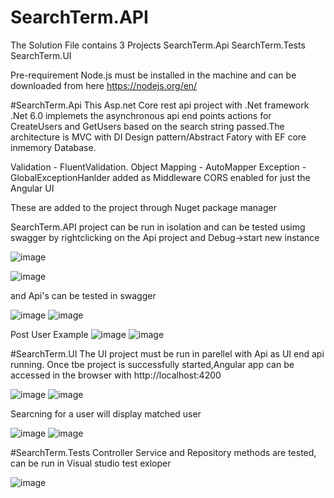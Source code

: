 # SearchTerm.API

The Solution File contains 3 Projects
SearchTerm.Api
SearchTerm.Tests
SearchTerm.UI

Pre-requirement
Node.js must be installed in the machine and can be downloaded from here https://nodejs.org/en/

#SearchTerm.Api
This Asp.net Core rest api project with .Net framework .Net 6.0 implemets the asynchronous api end points actions for CreateUsers and GetUsers based on the search string passed.The architecture is MVC with DI Design pattern/Abstract Fatory with EF core inmemory Database.

Validation - FluentValidation.
Object Mapping - AutoMapper
Exception - GlobalExceptionHanlder added as Middleware
CORS enabled for just the Angular UI

These are added to the project through Nuget package manager

SearchTerm.API project can be run in isolation and can be tested usimg swagger by rightclicking on the Api project and Debug->start new instance

![image](https://user-images.githubusercontent.com/100000716/220478535-c340b492-6f0f-4055-8bb3-9372f3c0e28a.png)

![image](https://user-images.githubusercontent.com/100000716/220478412-19c3d53c-5adf-4c0a-a8c5-cc13632715bf.png)

and Api's can be tested in swagger

![image](https://user-images.githubusercontent.com/100000716/220478675-0ac89f89-ff22-41a8-8375-12c102b324f4.png)
![image](https://user-images.githubusercontent.com/100000716/220478701-c07f4d53-2796-4107-a27b-899255ddd8db.png)

Post User Example
![image](https://user-images.githubusercontent.com/100000716/220478948-18b226c4-5396-4509-871c-a05a429d4ecb.png)
![image](https://user-images.githubusercontent.com/100000716/220478979-7e021cbe-d595-48a7-9a19-c45dfc1af6c6.png)

#SearchTerm.UI
The UI project must be run in parellel with Api as UI end api running.
Once tbe project is successfully started,Angular app can be accessed in the browser with  http://localhost:4200

![image](https://user-images.githubusercontent.com/100000716/220479502-824be00c-30b7-40ba-99b3-91b1b486a960.png)
![image](https://user-images.githubusercontent.com/100000716/220479592-8e0f699e-cfdc-4f25-8b81-4a3e1c4702fb.png)

Searcning for a user will display matched user

![image](https://user-images.githubusercontent.com/100000716/220479701-a3d561df-1d3b-49d7-96fd-9317bd69ddce.png)
![image](https://user-images.githubusercontent.com/100000716/220480859-22729809-0401-4605-91d8-640592b91559.png)

#SearchTerm.Tests
Controller
Service and Repository methods are tested, can be run in Visual studio test exloper

![image](https://user-images.githubusercontent.com/100000716/220480991-39f5a0c5-1d9f-4f4a-af37-bb87f2b7540c.png)


